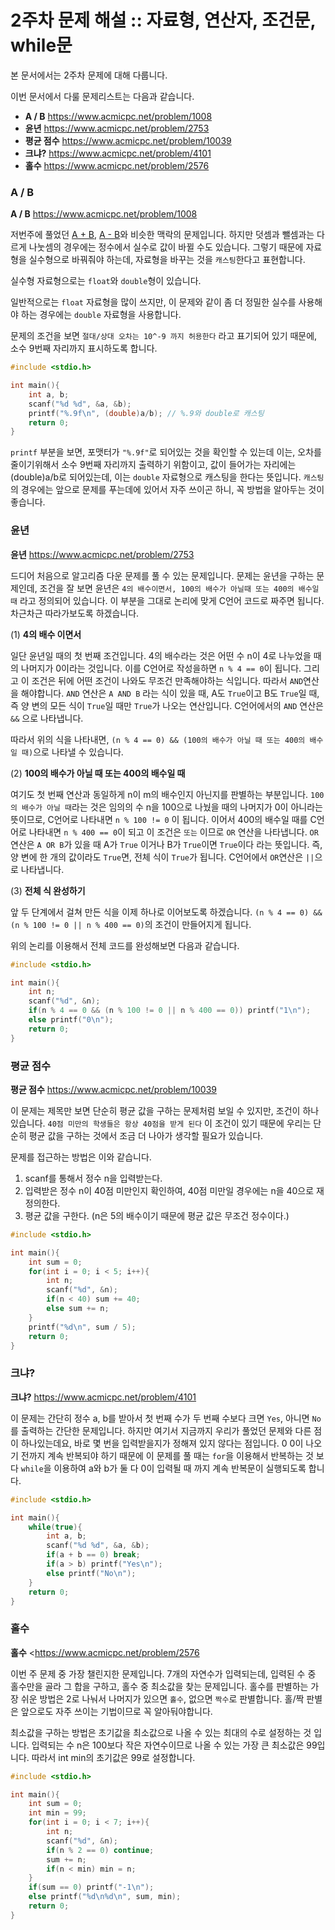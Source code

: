 # 2주차 문제 해설 :: 자료형, 연산자, 조건문, while문

본 문서에서는 2주차 문제에 대해 다룹니다.

이번 문서에서 다룰 문제리스트는 다음과 같습니다.

* **A / B** <https://www.acmicpc.net/problem/1008>
* **윤년** <https://www.acmicpc.net/problem/2753>
* **평균 점수** <https://www.acmicpc.net/problem/10039>
* **크냐?** <https://www.acmicpc.net/problem/4101>
* **홀수** <https://www.acmicpc.net/problem/2576>


### A / B
**A / B** <https://www.acmicpc.net/problem/1008>

저번주에 풀었던 [A + B](https://www.acmicpc.net/problem/1000), [A - B](https://www.acmicpc.net/problem/1001)와 비슷한 맥락의 문제입니다. 하지만 덧셈과 뺄셈과는 다르게 나눗셈의 경우에는 정수에서 실수로 값이 바뀔 수도 있습니다. 그렇기 때문에 자료형을 실수형으로 바꿔줘야 하는데, 자료형을 바꾸는 것을 `캐스팅`한다고 표현합니다.

실수형 자료형으로는 `float`와 `double`형이 있습니다.

일반적으로는 `float` 자료형을 많이 쓰지만, 이 문제와 같이 좀 더 정밀한 실수를 사용해야 하는 경우에는 `double` 자료형을 사용합니다.

문제의 조건을 보면 `절대/상대 오차는 10^-9 까지 허용한다` 라고 표기되어 있기 때문에, 소수 9번째 자리까지 표시하도록 합니다.

```c
#include <stdio.h>

int main(){
	int a, b;
	scanf("%d %d", &a, &b);
	printf("%.9f\n", (double)a/b); // %.9와 double로 캐스팅
	return 0;
}
```

`printf` 부분을 보면, 포맷터가 `"%.9f"`로 되어있는 것을 확인할 수 있는데 이는, 오차를 줄이기위해서 소수 9번째 자리까지 출력하기 위함이고, 값이 들어가는 자리에는 (double)a/b로 되어있는데, 이는 `double` 자료형으로 캐스팅을 한다는 뜻입니다.
`캐스팅`의 경우에는 앞으로 문제를 푸는데에 있어서 자주 쓰이곤 하니, 꼭 방법을 알아두는 것이 좋습니다.

### 윤년
**윤년** <https://www.acmicpc.net/problem/2753>

드디어 처음으로 알고리즘 다운 문제를 풀 수 있는 문제입니다. 문제는 윤년을 구하는 문제인데, 조건을 잘 보면 윤년은 `4의 배수이면서, 100의 배수가 아닐때 또는 400의 배수일 때` 라고 정의되어 있습니다. 이 부분을 그대로 논리에 맞게 C언어 코드로 짜주면 됩니다.
차근차근 따라가보도록 하겠습니다.

(1) **4의 배수 이면서**

일단 윤년일 때의 첫 번째 조건입니다. 4의 배수라는 것은 어떤 수 n이 4로 나누었을 때의 나머지가 0이라는 것입니다. 이를 C언어로 작성을하면 `n % 4 == 0`이 됩니다. 그리고 이 조건은 뒤에 어떤 조건이 나와도 무조건 만족해야하는 식입니다. 따라서 `AND`연산을 해야합니다. `AND` 연산은 `A AND B` 라는 식이 있을 때, A도 `True`이고 B도 `True`일 때, 즉 양 변의 모든 식이 `True`일 때만 `True`가 나오는 연산입니다. C언어에서의 `AND` 연산은 `&&` 으로 나타냅니다.

따라서 위의 식을 나타내면, `(n % 4 == 0) && (100의 배수가 아닐 때 또는 400의 배수일 때)`으로 나타낼 수 있습니다.

(2) **100의 배수가 아닐 때 또는 400의 배수일 때**

여기도 첫 번째 연산과 동일하게 n이 m의 배수인지 아닌지를 판별하는 부분입니다. `100의 배수가 아닐 때`라는 것은 임의의 수 n을 100으로 나눴을 때의 나머지가 0이 아니라는 뜻이므로, C언어로 나타내면 `n % 100 != 0` 이 됩니다. 이어서 400의 배수일 때를 C언어로 나타내면 `n % 400 == 0`이 되고 이 조건은 `또는` 이므로 `OR` 연산을 나타냅니다. `OR` 연산은 `A OR B`가 있을 때 A가 `True` 이거나 B가 `True`이면 `True`이다 라는 뜻입니다. 즉, 양 변에 한 개의 값이라도 `True`면, 전체 식이 `True`가 됩니다. C언어에서 `OR`연산은 `||`으로 나타냅니다.

(3) **전체 식 완성하기**

앞 두 단계에서 걸쳐 만든 식을 이제 하나로 이어보도록 하겠습니다. `(n % 4 == 0) && (n % 100 != 0 || n % 400 == 0)`의 조건이 만들어지게 됩니다.

위의 논리를 이용해서 전체 코드를 완성해보면 다음과 같습니다.

```c
#include <stdio.h>

int main(){
	int n;
	scanf("%d", &n);
	if(n % 4 == 0 && (n % 100 != 0 || n % 400 == 0)) printf("1\n");
	else printf("0\n");
	return 0;
}
```

### 평균 점수
**평균 점수** <https://www.acmicpc.net/problem/10039>

이 문제는 제목만 보면 단순히 평균 값을 구하는 문제처럼 보일 수 있지만, 조건이 하나 있습니다. `40점 미만의 학생들은 항상 40점을 받게 된다` 이 조건이 있기 때문에 우리는 단순히 평균 값을 구하는 것에서 조금 더 나아가 생각할 필요가 있습니다.

문제를 접근하는 방법은 이와 같습니다.

1. scanf를 통해서 정수 n을 입력받는다.
2. 입력받은 정수 n이 40점 미만인지 확인하여, 40점 미만일 경우에는 n을 40으로 재정의한다.
3. 평균 값을 구한다. (n은 5의 배수이기 때문에 평균 값은 무조건 정수이다.)

```c
#include <stdio.h>

int main(){
	int sum = 0;
	for(int i = 0; i < 5; i++){
		int n;
		scanf("%d", &n);
		if(n < 40) sum += 40;
		else sum += n;
	}
	printf("%d\n", sum / 5);
	return 0;
}
```

### 크냐?
**크냐?** <https://www.acmicpc.net/problem/4101>

이 문제는 간단히 정수 a, b를 받아서 첫 번째 수가 두 번째 수보다 크면 `Yes`, 아니면 `No`를 출력하는 간단한 문제입니다. 하지만 여기서 지금까지 우리가 풀었던 문제와 다른 점이 하나있는데요, 바로 몇 번을 입력받을지가 정해져 있지 않다는 점입니다. 0 0이 나오기 전까지 계속 반복되야 하기 때문에 이 문제를 풀 때는 `for`을 이용해서 반복하는 것 보다 `while`을 이용하여 a와 b가 둘 다 0이 입력될 때 까지 계속 반복문이 실행되도록 합니다.

```c
#include <stdio.h>

int main(){
	while(true){
		int a, b;
		scanf("%d %d", &a, &b);
		if(a + b == 0) break;
		if(a > b) printf("Yes\n");
		else printf("No\n");
	}
	return 0;
}
```

### 홀수
**홀수** <https://www.acmicpc.net/problem/2576

이번 주 문제 중 가장 챌린지한 문제입니다. 7개의 자연수가 입력되는데, 입력된 수 중 홀수만을 골라 그 합을 구하고, 홀수 중 최소값을 찾는 문제입니다. 홀수를 판별하는 가장 쉬운 방법은 2로 나눠서 나머지가 있으면 `홀수`, 없으면 `짝수`로 판별합니다. 홀/짝 판별은 앞으로도 자주 쓰이는 기법이므로 꼭 알아둬야합니다.

최소값을 구하는 방법은 초기값을 최소값으로 나올 수 있는 최대의 수로 설정하는 것 입니다. 입력되는 수 n은 100보다 작은 자연수이므로 나올 수 있는 가장 큰 최소값은 99입니다. 따라서 int min의 초기값은 99로 설정합니다.

```c
#include <stdio.h>

int main(){
    int sum = 0;
    int min = 99;
    for(int i = 0; i < 7; i++){
        int n;
        scanf("%d", &n);
        if(n % 2 == 0) continue;
        sum += n;
        if(n < min) min = n;
    }
    if(sum == 0) printf("-1\n");
    else printf("%d\n%d\n", sum, min);
    return 0;
}
```
